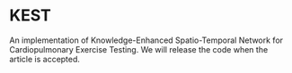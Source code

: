 # KEST
An implementation of Knowledge-Enhanced Spatio-Temporal Network for Cardiopulmonary Exercise Testing.
We will release the code when the article is accepted.
